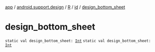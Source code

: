 [app](../../../index.md) / [android.support.design](../../index.md) / [R](../index.md) / [id](index.md) / [design_bottom_sheet](./design_bottom_sheet.md)

# design_bottom_sheet

`static val design_bottom_sheet: `[`Int`](https://kotlinlang.org/api/latest/jvm/stdlib/kotlin/-int/index.html)
`static val design_bottom_sheet: `[`Int`](https://kotlinlang.org/api/latest/jvm/stdlib/kotlin/-int/index.html)
